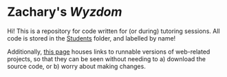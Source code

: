 # Zachary's *Wyzdom*

Hi! This is a repository for code written for (or during) tutoring sessions. All code is stored in the [Students](./Students/) folder, and labelled by name! 

Additionally, [this page](https://nathansbud.github.io/Wyzdom/) houses links to runnable versions of web-related projects, so that they can be seen without needing to a) download the source code, or b) worry about making changes.